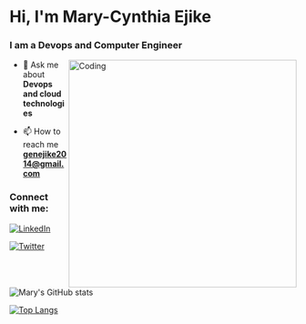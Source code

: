 <h1 align="left">Hi, I'm Mary-Cynthia Ejike</h1>
<h3 align="left">I am a Devops and Computer Engineer</h3>

<img align="right" alt="Coding" width="400" src="https://cdn.faun.dev/prod/media/public/original_images/DevOps-min.gif" /> </p>

- 💬 Ask me about **Devops and cloud technologies**

- 📫 How to reach me **genejike2014@gmail.com**

<h3 align="left">Connect with me:</h3>

[![LinkedIn](https://img.shields.io/badge/linkedin-%230077B5.svg?style=for-the-badge&logo=linkedin&logoColor=white)](https://www.linkedin.com/in/mary-cynthia-e-001120160/)

[![Twitter](https://img.shields.io/badge/Twitter-%231DA1F2.svg?style=for-the-badge&logo=Twitter&logoColor=white)](https://twitter.com/gene66460278)



![Mary's GitHub stats](https://github-readme-stats-sigma-five.vercel.app/api?username=genejike&hide=stars&count_private=true&show_icons=true&theme=radical)

[![Top Langs](https://github-readme-stats-sigma-five.vercel.app/api/top-langs/?username=genejike&layout=compact&theme=radical)](https://github.com/genejike/github-readme-stats)





